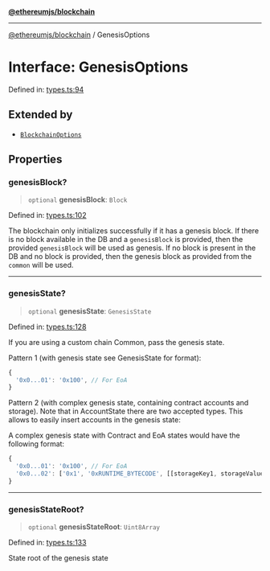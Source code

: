 [**@ethereumjs/blockchain**](../README.md)

***

[@ethereumjs/blockchain](../README.md) / GenesisOptions

# Interface: GenesisOptions

Defined in: [types.ts:94](https://github.com/Dargon789/ethereumjs-monorepo/blob/master/packages/blockchain/src/types.ts#L94)

## Extended by

- [`BlockchainOptions`](BlockchainOptions.md)

## Properties

### genesisBlock?

> `optional` **genesisBlock**: `Block`

Defined in: [types.ts:102](https://github.com/Dargon789/ethereumjs-monorepo/blob/master/packages/blockchain/src/types.ts#L102)

The blockchain only initializes successfully if it has a genesis block. If
there is no block available in the DB and a `genesisBlock` is provided,
then the provided `genesisBlock` will be used as genesis. If no block is
present in the DB and no block is provided, then the genesis block as
provided from the `common` will be used.

***

### genesisState?

> `optional` **genesisState**: `GenesisState`

Defined in: [types.ts:128](https://github.com/Dargon789/ethereumjs-monorepo/blob/master/packages/blockchain/src/types.ts#L128)

If you are using a custom chain Common, pass the genesis state.

Pattern 1 (with genesis state see GenesisState for format):

```javascript
{
  '0x0...01': '0x100', // For EoA
}
```

Pattern 2 (with complex genesis state, containing contract accounts and storage).
Note that in AccountState there are two
accepted types. This allows to easily insert accounts in the genesis state:

A complex genesis state with Contract and EoA states would have the following format:

```javascript
{
  '0x0...01': '0x100', // For EoA
  '0x0...02': ['0x1', '0xRUNTIME_BYTECODE', [[storageKey1, storageValue1], [storageKey2, storageValue2]]] // For contracts
}
```

***

### genesisStateRoot?

> `optional` **genesisStateRoot**: `Uint8Array`

Defined in: [types.ts:133](https://github.com/Dargon789/ethereumjs-monorepo/blob/master/packages/blockchain/src/types.ts#L133)

State root of the genesis state
